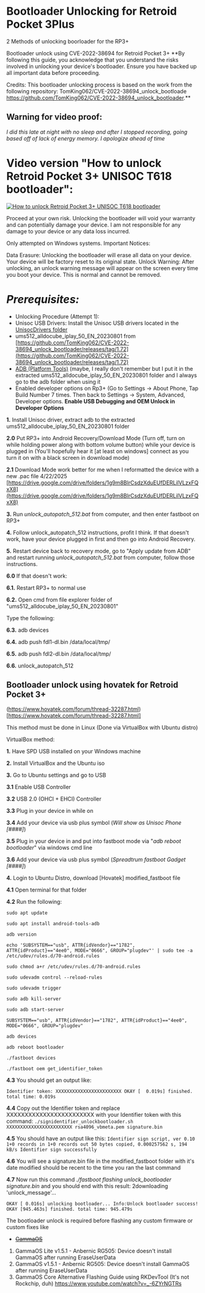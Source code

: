 # Bootloader Unlocking for Retroid Pocket 3Plus

2 Methods of unlocking boorloader for the RP3+

Bootloader unlock using CVE-2022-38694 for Retroid Pocket 3+
**By following this guide, you acknowledge that you understand the risks involved in unlocking your device's bootloader. Ensure you have backed up all important data before proceeding.


Credits: This bootloader unlocking process is based on the work from the following repository: TomKing062/CVE-2022-38694_unlock_bootloade https://github.com/TomKing062/CVE-2022-38694_unlock_bootloader.**

## Warning for video proof:
*I did this late at night with no sleep and after I stopped recording, going based off of lack of energy memory. I apologize ahead of time*

# Video version "How to unlock Retroid Pocket 3+ UNISOC T618 bootloader":
[![How to unlock Retroid Pocket 3+ UNISOC T618 bootloader](https://i.ytimg.com/vi_webp/0o8FVecnDrY/maxresdefault.webp)](https://www.youtube.com/watch?v=0o8FVecnDrY)

Proceed at your own risk. 
Unlocking the bootloader will void your warranty and can potentially damage your device. I am not responsible for any damage to your device or any data loss incurred.

Only attempted on Windows systems.
Important Notices:

Data Erasure: Unlocking the bootloader will erase all data on your device. Your device will be factory reset to its original state.
Unlock Warning: After unlocking, an unlock warning message will appear on the screen every time you boot your device. This is normal and cannot be removed.

# *Prerequisites:*
- Unlocking Procedure (Attempt 1):
- Unisoc USB Drivers: Install the Unisoc USB drivers located in the [UnisocDrivers folder](https://github.com/TheGammaSqueeze/GammaOS/blob/main/UnisocDrivers.zip)
- ums512_alldocube_iplay_50_EN_20230801 from [https://github.com/TomKing062/CVE-2022-38694_unlock_bootloader/releases/tag/1.72](https://github.com/TomKing062/CVE-2022-38694_unlock_bootloader/releases/tag/1.72)
- [ADB (Platform Tools)](https://developer.android.com/tools/releases/platform-tools) (maybe, I really don't remember but I put it in the extracted ums512_alldocube_iplay_50_EN_20230801 folder and I always go to the adb folder when using it
- Enabled developer options on Rp3+ (Go to Settings → About Phone, Tap Build Number 7 times. Then back to Settings → System, Advanced, Developer options. **Enable USB Debugging and OEM Unlock in Developer Options**

**1.** Install Unisoc driver, extract adb to the extracted ums512_alldocube_iplay_50_EN_20230801 folder

**2.0** Put RP3+ into Android Recovery/Download Mode (Turn off, turn on while holding power along with bottom volume button) while your device is plugged in (You'll hopefully hear it [at least on windows] connect as you turn it on with a black screen in download mode)

  **2.1** Download Mode work better for me when I reformatted the device with a new .pac file 4/22/2025 [https://drive.google.com/drive/folders/1g9m8BlrCsdzXduEUfDERLilVLzxFQxX8](https://drive.google.com/drive/folders/1g9m8BlrCsdzXduEUfDERLilVLzxFQxX8)

**3.** Run *unlock_autopatch_512.bat* from computer, and then enter fastboot on RP3+

**4.** Follow unlock_autopatch_512 instructions, profit I think. If that doesn't work, have your device plugged in first and then go into Android Recovery.

**5.** Restart device back to recovery mode, go to "Apply update from ADB" and restart running *unlock_autopatch_512.bat* from computer, follow those instructions.

**6.0** If that doesn't work:

  **6.1.** Restart RP3+ to normal use

  **6.2.** Open cmd from file explorer folder of "ums512_alldocube_iplay_50_EN_20230801"
  
  Type the following:

  **6.3.** adb devices

  **6.4.** adb push fdl1-dl.bin /data/local/tmp/

  **6.5.** adb push fdl2-dl.bin /data/local/tmp/

  **6.6.** unlock_autopatch_512

## Bootloader unlock using hovatek for Retroid Pocket 3+

(https://www.hovatek.com/forum/thread-32287.html)[https://www.hovatek.com/forum/thread-32287.html]

This method must be done in Linux (Done via VirtualBox with Ubuntu distro)

VirtualBox method:

**1.** Have SPD USB installed on your Windows machine

**2.** Install VirtualBox and the Ubuntu iso

**3.** Go to Ubuntu settings and go to USB

  **3.1** Enable USB Controller
  
  **3.2** USB 2.0 (OHCI + EHCI) Controller
  
  **3.3** Plug in your device in while on
  
  **3.4** Add your device via usb plus symbol (*Will show as Unisoc Phone [####]*)
  
  **3.5** Plug in your device in and put into fastboot mode via "*adb reboot bootloader*" via windows cmd line
  
  **3.6** Add your device via usb plus symbol (*Spreadtrum fastboot Gadget [####]*)
  
**4.** Login to Ubuntu Distro, download [Hovatek] modified_fastboot file

  **4.1** Open terminal for that folder
  
  **4.2** Run the following:

`sudo apt update`

`sudo apt install android-tools-adb`

`adb version`

`echo 'SUBSYSTEM=="usb", ATTR{idVendor}=="1782", ATTR{idProduct}=="4ee0", MODE="0666", GROUP="plugdev"' | sudo tee -a /etc/udev/rules.d/70-android.rules`

`sudo chmod a+r /etc/udev/rules.d/70-android.rules`

`sudo udevadm control --reload-rules`

`sudo udevadm trigger`

`sudo adb kill-server`

`sudo adb start-server`

`SUBSYSTEM=="usb", ATTR{idVendor}=="1782", ATTR{idProduct}=="4ee0", MODE="0666", GROUP="plugdev"`

`adb devices`

`adb reboot bootloader`

`./fastboot devices`

`./fastboot oem get_identifier_token`
  
  **4.3** You should get an output like:

`Identifier token:
XXXXXXXXXXXXXXXXXXXXXXXX
OKAY [  0.019s]
finished. total time: 0.019s`
  
  **4.4** Copy out the Identifier token and replace XXXXXXXXXXXXXXXXXXXXXXXX with your Identifier token with this command:
`./signidentifier_unlockbootloader.sh XXXXXXXXXXXXXXXXXXXXXXXX rsa4096_vbmeta.pem signature.bin`
  
  **4.5** You should have an output like this:
`Identifier sign script, ver 0.10
1+0 records in
1+0 records out
50 bytes copied, 0.000257562 s, 194 kB/s
Identifier sign successfully`

  **4.6** You will see a signature.bin file in the modified_fastboot folder with it's date modified should be recent to the time you ran the last command
  
  **4.7** Now run this command *./fastboot flashing unlock_bootloader signature.bin* and you should end with this result:
2downloading 'unlock_message'...

`OKAY [ 0.016s]
unlocking bootloader...
Info:Unlock bootloader success! OKAY [945.463s]
finished. total time: 945.479s`


The bootloader unlock is required before flashing any custom firmware or custom fixes like
- ~~[GammaOS](https://github.com/TheGammaSqueeze/GammaOS)~~

1. GammaOS Lite v1.5.1 - Anbernic RG505: Device doesn't install GammaOS after running EraseUserData
2. GammaOS v1.5.1 - Anbernic RG505: Device doesn't install GammaOS after running EraseUserData
3. GammaOS Core Alternative Flashing Guide using RKDevTool (It's not Rockchip, duh) https://www.youtube.com/watch?v=_-6ZYrNGTRs
